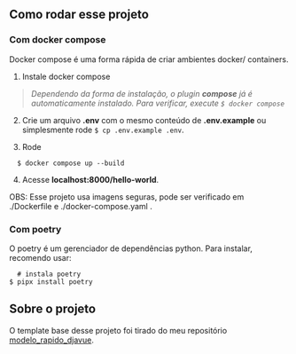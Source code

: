 ## Como rodar esse projeto

### Com docker compose
Docker compose é uma forma rápida de criar ambientes docker/ containers.

1. Instale docker compose

> *Dependendo da forma de instalação, o plugin **compose** já é automaticamente instalado. Para verificar, execute `$ docker compose`*

2. Crie um arquivo **.env** com o mesmo conteúdo de **.env.example** ou simplesmente rode `$ cp .env.example .env`.

3. Rode
```shell
  $ docker compose up --build
```
4. Acesse **localhost:8000/hello-world**.

OBS: Esse projeto usa imagens seguras, pode ser verificado em ./Dockerfile e ./docker-compose.yaml .

### Com poetry
O poetry é um gerenciador de dependências python.
Para instalar, recomendo usar:
```shell
  # instala poetry
$ pipx install poetry
```

## Sobre o projeto
O template base desse projeto foi tirado do meu repositório [modelo_rapido_djavue](https://github.com/Ronald-ps/modelo_rapido_djavue).
